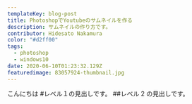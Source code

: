 ```yaml
---
templateKey: blog-post
title: PhotoshopでYoutubeのサムネイルを作る
description: サムネイルの作り方です。
contributor: Hidesato Nakamura
color: "#d2ff00"
tags:
  - photoshop
  - windows10
date: 2020-06-10T01:23:32.129Z
featuredimage: 83057924-thumbnail.jpg
---
```


こんにちは #レベル１の見出しです。 ##レベル 2 の見出しです。

